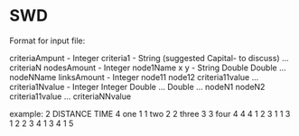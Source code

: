 SWD
===
Format for input file:

criteriaAmpunt - Integer
criteria1 - String (suggested Capital- to discuss)
...
criteriaN
nodesAmount - Integer
node1Name x y - String Double Double
...
nodeNName
linksAmount - Integer
node11 node12 criteria11value ... criteria1Nvalue - Integer Integer Double ... Double
...
nodeN1 nodeN2 criteria11value ... criteriaNNvalue

example:
2
DISTANCE
TIME
4
one 1 1
two 2 2
three 3 3
four 4 4
4
1 2 3 1
1 3 1 2
2 3 4 1
3 4 1 5
